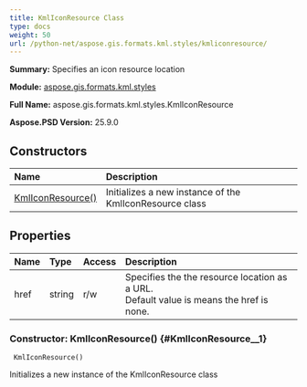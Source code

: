 ```yaml
---
title: KmlIconResource Class
type: docs
weight: 50
url: /python-net/aspose.gis.formats.kml.styles/kmliconresource/
---
```


**Summary:** Specifies an icon resource location

**Module:** [aspose.gis.formats.kml.styles](/psd/python-net/aspose.gis.formats.kml.styles/)

**Full Name:** aspose.gis.formats.kml.styles.KmlIconResource

**Aspose.PSD Version:** 25.9.0

## **Constructors**
| **Name** | **Description** |
| :- | :- |
| [KmlIconResource()](#KmlIconResource__1) | Initializes a new instance of the KmlIconResource class |
## **Properties**
| **Name** | **Type** | **Access** | **Description** |
| :- | :- | :- | :- |
| href | string | r/w | Specifies the the resource location as a URL.<br/>            Default value is <see langword="null" /> means the href is none. |


### Constructor: KmlIconResource() {#KmlIconResource__1}


```
 KmlIconResource() 
```

Initializes a new instance of the KmlIconResource class

